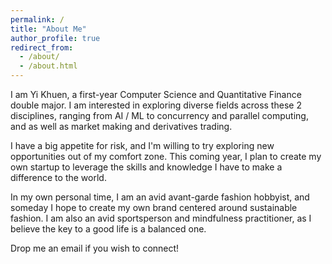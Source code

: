 ```yaml
---
permalink: /
title: "About Me"
author_profile: true
redirect_from: 
  - /about/
  - /about.html
---
```


I am Yi Khuen, a first-year Computer Science and Quantitative Finance double major. I am interested in exploring diverse fields across these 2 disciplines, ranging from AI / ML to concurrency and parallel computing, and as well as market making and derivatives trading. 

I have a big appetite for risk, and I'm willing to try exploring new opportunities out of my comfort zone. This coming year, I plan to create my own startup to leverage the skills and knowledge I have to make a difference to the world. 

In my own personal time, I am an avid avant-garde fashion hobbyist, and someday I hope to create my own brand centered around sustainable fashion. I am also an avid sportsperson and mindfulness practitioner, as I believe the key to a good life is a balanced one. 

Drop me an email if you wish to connect!
